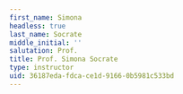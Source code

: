```yaml
---
first_name: Simona
headless: true
last_name: Socrate
middle_initial: ''
salutation: Prof.
title: Prof. Simona Socrate
type: instructor
uid: 36187eda-fdca-ce1d-9166-0b5981c533bd
---
```

